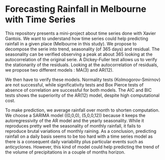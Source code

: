 # Forecasting Rainfall in Melbourne with Time Series

This repository presents a mini-project about time series done with Xavier Gantois. We want to understand how time series could help predicting rainfall in a given place (Melbourne in this study). We propose to decompose the serie into trend, seasonality (of 365 days) and residual. The seasonality can be verified observing a peak at about 365 looking at the autocorrelation of the original serie. A Dickey-Fuller test allows us to verify the stationarity of the residuals. Looking at the autocorrelation of residuals, we propose two different models : MA(3) and AR(12).

We then have to verify these models. Normality tests (Kolmogorov-Smirnov) are not successful, while significativity tests and Box Pierce tests of absence of correlation are successful for both models. The AIC and BIC tests shows the superiority of the AR(12) model, despite high computational cost.

To make prediction, we average rainfall over month to shorten computation. We choose a SARIMA model ((0,0,0), (5,0,0,12)) because it keeps the autoregressivity of the AR model and the yearly seasonality. While it reproduces pretty well the seasonality of monthly rainfall, it fails to reproduce brutal variations of monthly raining. As a conclusion, predicting rainfall on a daily basis seems to be too hard with a time series model as there is a consequent daily variability plus particular events such as anticyclones. However, this kind of model could help predicting the trend of the volume of precipitations in a couple of months horizon.
